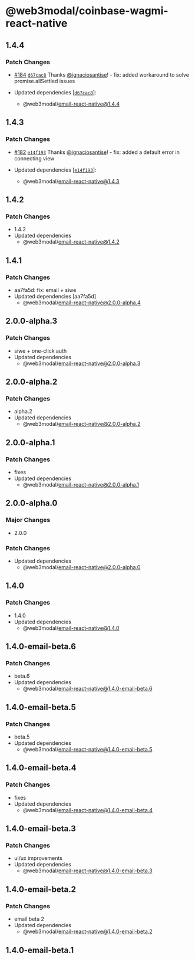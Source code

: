 # @web3modal/coinbase-wagmi-react-native

## 1.4.4

### Patch Changes

- [#184](https://github.com/WalletConnect/web3modal-react-native/pull/184) [`d67cac8`](https://github.com/WalletConnect/web3modal-react-native/commit/d67cac8c81e3079536b12db2d3712a6cbdae50f9) Thanks [@ignaciosantise](https://github.com/ignaciosantise)! - fix: added workaround to solve promise.allSettled issues

- Updated dependencies [[`d67cac8`](https://github.com/WalletConnect/web3modal-react-native/commit/d67cac8c81e3079536b12db2d3712a6cbdae50f9)]:
  - @web3modal/email-react-native@1.4.4

## 1.4.3

### Patch Changes

- [#182](https://github.com/WalletConnect/web3modal-react-native/pull/182) [`e14f193`](https://github.com/WalletConnect/web3modal-react-native/commit/e14f193418517e392927947c0e1d14457c9dd2f2) Thanks [@ignaciosantise](https://github.com/ignaciosantise)! - fix: added a default error in connecting view

- Updated dependencies [[`e14f193`](https://github.com/WalletConnect/web3modal-react-native/commit/e14f193418517e392927947c0e1d14457c9dd2f2)]:
  - @web3modal/email-react-native@1.4.3

## 1.4.2

### Patch Changes

- 1.4.2
- Updated dependencies
  - @web3modal/email-react-native@1.4.2

## 1.4.1

### Patch Changes

- aa7fa5d: fix: email + siwe
- Updated dependencies [aa7fa5d]
  - @web3modal/email-react-native@2.0.0-alpha.4

## 2.0.0-alpha.3

### Patch Changes

- siwe + one-click auth
- Updated dependencies
  - @web3modal/email-react-native@2.0.0-alpha.3

## 2.0.0-alpha.2

### Patch Changes

- alpha.2
- Updated dependencies
  - @web3modal/email-react-native@2.0.0-alpha.2

## 2.0.0-alpha.1

### Patch Changes

- fixes
- Updated dependencies
  - @web3modal/email-react-native@2.0.0-alpha.1

## 2.0.0-alpha.0

### Major Changes

- 2.0.0

### Patch Changes

- Updated dependencies
  - @web3modal/email-react-native@2.0.0-alpha.0

## 1.4.0

### Patch Changes

- 1.4.0
- Updated dependencies
  - @web3modal/email-react-native@1.4.0

## 1.4.0-email-beta.6

### Patch Changes

- beta.6
- Updated dependencies
  - @web3modal/email-react-native@1.4.0-email-beta.6

## 1.4.0-email-beta.5

### Patch Changes

- beta.5
- Updated dependencies
  - @web3modal/email-react-native@1.4.0-email-beta.5

## 1.4.0-email-beta.4

### Patch Changes

- fixes
- Updated dependencies
  - @web3modal/email-react-native@1.4.0-email-beta.4

## 1.4.0-email-beta.3

### Patch Changes

- ui/ux improvements
- Updated dependencies
  - @web3modal/email-react-native@1.4.0-email-beta.3

## 1.4.0-email-beta.2

### Patch Changes

- email beta 2
- Updated dependencies
  - @web3modal/email-react-native@1.4.0-email-beta.2

## 1.4.0-email-beta.1
